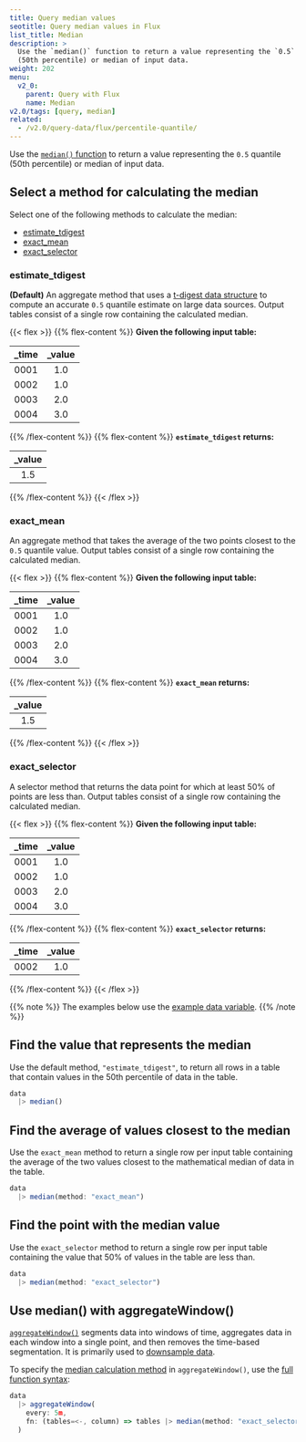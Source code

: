```yaml
---
title: Query median values
seotitle: Query median values in Flux
list_title: Median
description: >
  Use the `median()` function to return a value representing the `0.5` quantile
  (50th percentile) or median of input data.
weight: 202
menu:
  v2_0:
    parent: Query with Flux
    name: Median
v2.0/tags: [query, median]
related:
  - /v2.0/query-data/flux/percentile-quantile/
---
```


Use the [`median()` function](/v2.0/reference/flux/stdlib/built-in/transformations/aggregates/median/)
to return a value representing the `0.5` quantile (50th percentile) or median of input data.

## Select a method for calculating the median
Select one of the following methods to calculate the median:

- [estimate_tdigest](#estimate-tdigest)
- [exact_mean](#exact-mean)
- [exact_selector](#exact-selector)

### estimate_tdigest
**(Default)** An aggregate method that uses a [t-digest data structure](https://github.com/tdunning/t-digest)
to compute an accurate `0.5` quantile estimate on large data sources.
Output tables consist of a single row containing the calculated median.

{{< flex >}}
{{% flex-content %}}
**Given the following input table:**

| _time | _value |
| ----- |:------:|
| 0001  | 1.0    |
| 0002  | 1.0    |
| 0003  | 2.0    |
| 0004  | 3.0    |
{{% /flex-content %}}
{{% flex-content %}}
**`estimate_tdigest` returns:**

| _value |
|:------:|
| 1.5    |
{{% /flex-content %}}
{{< /flex >}}

### exact_mean
An aggregate method that takes the average of the two points closest to the `0.5` quantile value.
Output tables consist of a single row containing the calculated median.

{{< flex >}}
{{% flex-content %}}
**Given the following input table:**

| _time | _value |
| ----- |:------:|
| 0001  | 1.0    |
| 0002  | 1.0    |
| 0003  | 2.0    |
| 0004  | 3.0    |
{{% /flex-content %}}
{{% flex-content %}}
**`exact_mean` returns:**

| _value |
|:------:|
| 1.5    |
{{% /flex-content %}}
{{< /flex >}}

### exact_selector
A selector method that returns the data point for which at least 50% of points are less than.
Output tables consist of a single row containing the calculated median.

{{< flex >}}
{{% flex-content %}}
**Given the following input table:**

| _time | _value |
| ----- |:------:|
| 0001  | 1.0    |
| 0002  | 1.0    |
| 0003  | 2.0    |
| 0004  | 3.0    |
{{% /flex-content %}}
{{% flex-content %}}
**`exact_selector` returns:**

| _time | _value |
| ----- |:------:|
| 0002  | 1.0    |
{{% /flex-content %}}
{{< /flex >}}

{{% note %}}
The examples below use the [example data variable](/v2.0/query-data/flux/#example-data-variable).
{{% /note %}}

## Find the value that represents the median
Use the default method, `"estimate_tdigest"`, to return all rows in a table that
contain values in the 50th percentile of data in the table.

```js
data
  |> median()
```

## Find the average of values closest to the median
Use the `exact_mean` method to return a single row per input table containing the
average of the two values closest to the mathematical median of data in the table.

```js
data
  |> median(method: "exact_mean")
```

## Find the point with the median value
Use the `exact_selector` method to return a single row per input table containing the
value that 50% of values in the table are less than.

```js
data
  |> median(method: "exact_selector")
```

## Use median() with aggregateWindow()
[`aggregateWindow()`](/v2.0/reference/flux/stdlib/built-in/transformations/aggregates/aggregatewindow/)
segments data into windows of time, aggregates data in each window into a single
point, and then removes the time-based segmentation.
It is primarily used to [downsample data](/v2.0/process-data/common-tasks/downsample-data/).

To specify the [median calculation method](#median-calculation-methods) in `aggregateWindow()`, use the
[full function syntax](/v2.0/reference/flux/stdlib/built-in/transformations/aggregates/aggregatewindow/#specify-parameters-of-the-aggregate-function):

```js
data
  |> aggregateWindow(
    every: 5m,
    fn: (tables=<-, column) => tables |> median(method: "exact_selector")
  )
```
